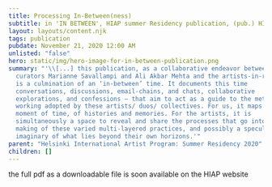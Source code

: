 ```yaml
---
title: Processing In-Between(ness)
subtitle: in 'IN BETWEEN', HIAP summer Residency publication, (pub.) HIAP, Helsinki, FI
layout: layouts/content.njk
tags: publication
pubdate: November 21, 2020 12:00 AM
unlisted: "false"
hero: static/img/hero-image-for-in-between-publication.png
summary: "'\\[...] this publication, as a collaborative endeavor between the
  curators Marianne Savallampi and Ali Akbar Mehta and the artists-in-residence,
  is a culmination of an ‘in-between’ time. It documents this time
  conversations, discussions, email-chains, and chats, collaborative
  explorations, and confessions – that aim to act as a guide to the methods of
  working adopted by these artists/ duos/ collectives. For us, it maps a brief
  moment of time, of histories and memories. For the artists, it is
  simultaneously a space to reveal and share the processes that go into the
  making of these varied multi-layered practices, and possibly a speculative
  imaginary of what lies beyond their own horizons.'"
parent: "Helsinki International Artist Program: Summer Residency 2020"
children: []
---
```

the full pdf as a downloadable file is soon available on the HIAP website